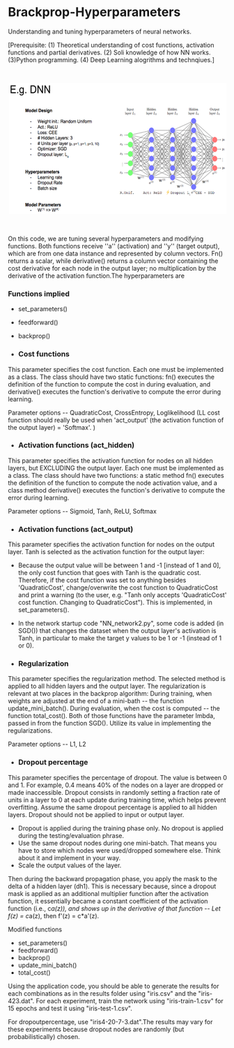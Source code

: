 # Brackprop-Hyperparameters
Understanding and tuning hyperparameters of neural networks. 

[Prerequisite: (1) Theoretical understanding of cost functions, activation functions and partial derivatives. (2) Soli knowledge of how NN works. (3)Python programming. (4) Deep Learning alogrithms and technqiues.]

<br>
<p align="center">
<img src = "dataset/DNN.png" "dataset/DNN.png" width = "500" height = "300">
 </p>
<br>

On this code, we are tuning several hyperparameters and modifying functions. Both functions receive ''a'' (activation) and ''y'' (target output), which are from one data instance and represented by column vectors.
Fn() returns a scalar, while derivative() returns a column vector containing the cost derivative for each node in the output layer; no multiplication by the derivative of the activation function.The hyperparameters are 

### Functions implied
- set_parameters()
- feedforward()
- backprop()


- ### Cost functions
This parameter specifies the cost function. Each one must be implemented as a class. 
The class should have two static functions: fn() executes the definition of the function to compute the cost in during evaluation, and derivative() executes the function's derivative to compute the error during learning.  
  
Parameter options -- QuadraticCost, CrossEntropy, Loglikelihood (LL cost function should really be used when 'act_output' (the activation function of the output layer) = 'Softmax'. )
  
 - ### Activation functions (act_hidden)
This parameter specifies the activation function for nodes on all hidden layers, but EXCLUDING the output layer. Each one must be implemented as a class. The class should have two functions: a static method fn() executes the definition of the function to compute the node activation value, and a class method derivative() executes the function's derivative to compute the error during learning.
 
Parameter options  -- Sigmoid, Tanh, ReLU, Softmax

- ### Activation functions (act_output)
This parameter specifies the activation function for nodes on the output layer. Tanh is selected as the activation function for the output layer:

  - Because the output value will be between 1 and -1 [instead of 1 and 0], the only cost function that goes with Tanh is the quadratic cost. Therefore, if the cost function was set to anything besides 'QuadraticCost', change/overwrite the cost function to QuadraticCost and print a warning (to the user, e.g. "Tanh only accepts 'QuadraticCost' cost function.  Changing to QuadraticCost").  This is implemented, in set_parameters().
 
  - In the network startup code "NN_network2.py", some code is added (in SGD()) that changes the dataset when the output layer's activation is Tanh, in particular to make the target y values to be 1 or -1 (instead of 1 or 0). 

  
- ### Regularization
This parameter specifies the regularization method. The selected method is applied to all hidden layers and the output layer. The regularization is relevant at two places in the backprop algorithm: During training, when weights are adjusted at the end of a mini-bath -- the function update_mini_batch(). During evaluation, when the cost is computed -- the function total_cost().
Both of those functions have the parameter lmbda, passed in from the function SGD(). Utilize its value in implementing the regularizations.

Parameter options  -- L1, L2
  
- ### Dropout percentage
This parameter specifies the percentage of dropout. The value is between 0 and 1.  For example, 0.4 means 40% of the nodes on a layer are dropped or made inaccessible. Dropout consists in randomly setting a fraction rate of units in a layer to 0 at each update during training time, which helps prevent overfitting. Assume the same dropout percentage is applied to all hidden layers. Dropout should not be applied to input or output layer. 
  - Dropout is applied during the training phase only.  No dropout is applied during the testing/evaluation phrase.
  - Use the same dropout nodes during one mini-batch.  That means you have to store which nodes were used/dropped somewhere else. Think about it and implement in your way.
  - Scale the output values of the layer.  

Then during the backward propagation phase, you apply the mask to the delta of a hidden layer (dh1). This is necessary because, since a dropout mask is applied as an additional multiplier function after the activation function, it essentially became a constant coefficient of the activation function (i.e., c*a(z)), and shows up in the derivative of that function --  Let f(z) = c*a(z), then f'(z) = c*a'(z).
  
Modified functions

- set_parameters()
- feedforward()
- backprop()
- update_mini_batch()
- total_cost()

Using the application code, you should be able to generate the results for each combinations as in the results folder using  "iris.csv" and the "iris-423.dat". For each experiment, train the network using "iris-train-1.csv" for 15 epochs and test it using "iris-test-1.csv".


For dropoutpercentage, use "iris4-20-7-3.dat".The results may vary for these experiments because dropout nodes are randomly (but probabilistically) chosen.
